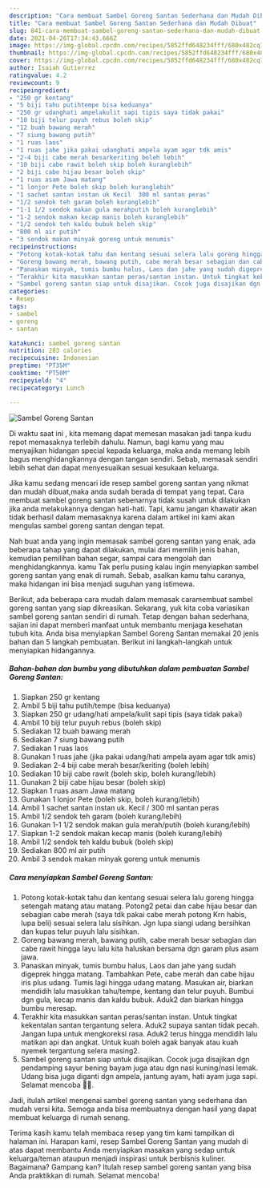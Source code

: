 ```yaml
---
description: "Cara membuat Sambel Goreng Santan Sederhana dan Mudah Dibuat"
title: "Cara membuat Sambel Goreng Santan Sederhana dan Mudah Dibuat"
slug: 841-cara-membuat-sambel-goreng-santan-sederhana-dan-mudah-dibuat
date: 2021-04-26T17:34:43.666Z
image: https://img-global.cpcdn.com/recipes/5852ffd648234fff/680x482cq70/sambel-goreng-santan-foto-resep-utama.jpg
thumbnail: https://img-global.cpcdn.com/recipes/5852ffd648234fff/680x482cq70/sambel-goreng-santan-foto-resep-utama.jpg
cover: https://img-global.cpcdn.com/recipes/5852ffd648234fff/680x482cq70/sambel-goreng-santan-foto-resep-utama.jpg
author: Isaiah Gutierrez
ratingvalue: 4.2
reviewcount: 9
recipeingredient:
- "250 gr kentang"
- "5 biji tahu putihtempe bisa keduanya"
- "250 gr udanghati ampelakulit sapi tipis saya tidak pakai"
- "10 biji telur puyuh rebus boleh skip"
- "12 buah bawang merah"
- "7 siung bawang putih"
- "1 ruas laos"
- "1 ruas jahe jika pakai udanghati ampela ayam agar tdk amis"
- "2-4 biji cabe merah besarkeriting boleh lebih"
- "10 biji cabe rawit boleh skip boleh kuranglebih"
- "2 biji cabe hijau besar boleh skip"
- "1 ruas asam Jawa matang"
- "1 lonjor Pete boleh skip boleh kuranglebih"
- "1 sachet santan instan uk Kecil  300 ml santan peras"
- "1/2 sendok teh garam boleh kuranglebih"
- "1-1 1/2 sendok makan gula merahputih boleh kuranglebih"
- "1-2 sendok makan kecap manis boleh kuranglebih"
- "1/2 sendok teh kaldu bubuk boleh skip"
- "800 ml air putih"
- "3 sendok makan minyak goreng untuk menumis"
recipeinstructions:
- "Potong kotak-kotak tahu dan kentang sesuai selera lalu goreng hingga setengah matang atau matang. Potong2 petai dan cabe hijau besar dan sebagian cabe merah (saya tdk pakai cabe merah potong Krn habis, lupa beli) sesuai selera lalu sisihkan. Jgn lupa siangi udang bersihkan dan kupas telur puyuh lalu sisihkan."
- "Goreng bawang merah, bawang putih, cabe merah besar sebagian dan cabe rawit hingga layu lalu kita haluskan bersama dgn garam plus asam jawa."
- "Panaskan minyak, tumis bumbu halus, Laos dan jahe yang sudah digeprek hingga matang. Tambahkan Pete, cabe merah dan cabe hijau iris plus udang. Tumis lagi hingga udang matang. Masukan air, biarkan mendidih lalu masukkan tahu/tempe, kentang dan telur puyuh. Bumbui dgn gula, kecap manis dan kaldu bubuk. Aduk2 dan biarkan hingga bumbu meresap."
- "Terakhir kita masukkan santan peras/santan instan. Untuk tingkat kekentalan santan tergantung selera. Aduk2 supaya santan tidak pecah. Jangan lupa untuk mengkoreksi rasa. Aduk2 terus hingga mendidih lalu matikan api dan angkat. Untuk kuah boleh agak banyak atau kuah nyemek tergantung selera masing2."
- "Sambel goreng santan siap untuk disajikan. Cocok juga disajikan dgn pendamping sayur bening bayam juga atau dgn nasi kuning/nasi lemak. Udang bisa juga diganti dgn ampela, jantung ayam, hati ayam juga sapi. Selamat mencoba 🙏🥰."
categories:
- Resep
tags:
- sambel
- goreng
- santan

katakunci: sambel goreng santan 
nutrition: 283 calories
recipecuisine: Indonesian
preptime: "PT35M"
cooktime: "PT50M"
recipeyield: "4"
recipecategory: Lunch

---
```



![Sambel Goreng Santan](https://img-global.cpcdn.com/recipes/5852ffd648234fff/680x482cq70/sambel-goreng-santan-foto-resep-utama.jpg)

Di waktu  saat ini , kita memang dapat memesan masakan jadi tanpa kudu repot memasaknya terlebih dahulu. Namun, bagi kamu yang mau menyajikan hidangan special kepada keluarga, maka anda memang lebih bagus menghidangkannya dengan tangan sendiri. Sebab, memasak sendiri lebih sehat dan dapat menyesuaikan sesuai kesukaan keluarga.

Jika kamu sedang mencari ide resep sambel goreng santan yang nikmat dan mudah dibuat,maka anda sudah berada di tempat yang tepat. Cara membuat sambel goreng santan  sebenarnya tidak susah untuk dilakukan jika anda melakukannya dengan hati-hati. Tapi, kamu jangan khawatir akan tidak berhasil dalam memasaknya 
karena dalam artikel ini kami akan mengulas sambel goreng santan dengan tepat.  



Nah buat anda yang ingin memasak sambel goreng santan yang enak, ada beberapa tahap yang dapat dilakukan, mulai dari memilih jenis bahan, kemudian pemilihan bahan segar, sampai cara mengolah dan menghidangkannya. kamu Tak perlu pusing kalau ingin menyiapkan sambel goreng santan yang enak di rumah. Sebab, asalkan kamu  tahu caranya, maka hidangan ini bisa menjadi suguhan yang istimewa.

Berikut, ada beberapa cara mudah dalam memasak caramembuat sambel goreng santan yang siap dikreasikan. Sekarang, yuk kita coba variasikan sambel goreng santan sendiri di rumah. Tetap dengan bahan sederhana, sajian ini dapat memberi manfaat untuk membantu menjaga kesehatan tubuh kita. Anda bisa menyiapkan Sambel Goreng Santan memakai 20 jenis bahan dan 5 langkah pembuatan. Berikut ini langkah-langkah untuk menyiapkan hidangannya.

<!--inarticleads1-->

##### Bahan-bahan dan bumbu yang dibutuhkan dalam pembuatan Sambel Goreng Santan:

1. Siapkan 250 gr kentang
1. Ambil 5 biji tahu putih/tempe (bisa keduanya)
1. Siapkan 250 gr udang/hati ampela/kulit sapi tipis (saya tidak pakai)
1. Ambil 10 biji telur puyuh rebus (boleh skip)
1. Sediakan 12 buah bawang merah
1. Sediakan 7 siung bawang putih
1. Sediakan 1 ruas laos
1. Gunakan 1 ruas jahe (jika pakai udang/hati ampela ayam agar tdk amis)
1. Sediakan 2-4 biji cabe merah besar/keriting (boleh lebih)
1. Sediakan 10 biji cabe rawit (boleh skip, boleh kurang/lebih)
1. Gunakan 2 biji cabe hijau besar (boleh skip)
1. Siapkan 1 ruas asam Jawa matang
1. Gunakan 1 lonjor Pete (boleh skip, boleh kurang/lebih)
1. Ambil 1 sachet santan instan uk. Kecil / 300 ml santan peras
1. Ambil 1/2 sendok teh garam (boleh kurang/lebih)
1. Gunakan 1-1 1/2 sendok makan gula merah/putih (boleh kurang/lebih)
1. Siapkan 1-2 sendok makan kecap manis (boleh kurang/lebih)
1. Ambil 1/2 sendok teh kaldu bubuk (boleh skip)
1. Sediakan 800 ml air putih
1. Ambil 3 sendok makan minyak goreng untuk menumis




<!--inarticleads2-->

##### Cara menyiapkan Sambel Goreng Santan:

1. Potong kotak-kotak tahu dan kentang sesuai selera lalu goreng hingga setengah matang atau matang. Potong2 petai dan cabe hijau besar dan sebagian cabe merah (saya tdk pakai cabe merah potong Krn habis, lupa beli) sesuai selera lalu sisihkan. Jgn lupa siangi udang bersihkan dan kupas telur puyuh lalu sisihkan.
1. Goreng bawang merah, bawang putih, cabe merah besar sebagian dan cabe rawit hingga layu lalu kita haluskan bersama dgn garam plus asam jawa.
1. Panaskan minyak, tumis bumbu halus, Laos dan jahe yang sudah digeprek hingga matang. Tambahkan Pete, cabe merah dan cabe hijau iris plus udang. Tumis lagi hingga udang matang. Masukan air, biarkan mendidih lalu masukkan tahu/tempe, kentang dan telur puyuh. Bumbui dgn gula, kecap manis dan kaldu bubuk. Aduk2 dan biarkan hingga bumbu meresap.
1. Terakhir kita masukkan santan peras/santan instan. Untuk tingkat kekentalan santan tergantung selera. Aduk2 supaya santan tidak pecah. Jangan lupa untuk mengkoreksi rasa. Aduk2 terus hingga mendidih lalu matikan api dan angkat. Untuk kuah boleh agak banyak atau kuah nyemek tergantung selera masing2.
1. Sambel goreng santan siap untuk disajikan. Cocok juga disajikan dgn pendamping sayur bening bayam juga atau dgn nasi kuning/nasi lemak. Udang bisa juga diganti dgn ampela, jantung ayam, hati ayam juga sapi. Selamat mencoba 🙏🥰.




Jadi, itulah artikel mengenai  sambel goreng santan  yang sederhana dan mudah versi kita. Semoga anda bisa membuatnya dengan hasil yang dapat membuat keluarga di rumah senang. 

Terima kasih kamu telah membaca resep yang tim kami tampilkan di halaman ini. Harapan kami, resep  Sambel Goreng Santan yang mudah di atas dapat membantu Anda menyiapkan masakan yang sedap untuk keluarga/teman ataupun menjadi inspirasi untuk berbisnis kuliner. Bagaimana? Gampang kan? Itulah resep sambel goreng santan yang bisa Anda praktikkan di rumah. Selamat mencoba!


